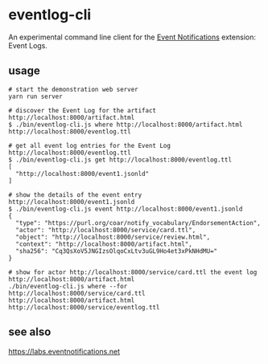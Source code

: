 # eventlog-cli

An experimental command line client for the [Event Notifications](https://www.eventnotifications.net) extension: Event Logs.

## usage

```
# start the demonstration web server
yarn run server

# discover the Event Log for the artifact http://localhost:8000/artifact.html
$ ./bin/eventlog-cli.js where http://localhost:8000/artifact.html
http://localhost:8000/eventlog.ttl

# get all event log entries for the Event Log http://localhost:8000/eventlog.ttl
$ ./bin/eventlog-cli.js get http://localhost:8000/eventlog.ttl
[
  "http://localhost:8000/event1.jsonld"
]

# show the details of the event entry http://localhost:8000/event1.jsonld
$ ./bin/eventlog-cli.js event http://localhost:8000/event1.jsonld
{
  "type": "https://purl.org/coar/notify_vocabulary/EndorsementAction",
  "actor": "http://localhost:8000/service/card.ttl",
  "object": "http://localhost:8000/service/review.html",
  "context": "http://localhost:8000/artifact.html",
  "sha256": "Cq3QsXoV5JNGIzsOlqoCxLtv3uGL9Ho4et3xPkNHdMU="
}

# show for actor http://localhost:8000/service/card.ttl the event log http://localhost:8000/artifact.html
./bin/eventlog-cli.js where --for http://localhost:8000/service/card.ttl http://localhost:8000/artifact.html
http://localhost:8000/service/eventlog.ttl
```

## see also

https://labs.eventnotifications.net
